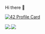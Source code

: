 Hi there <g-emoji class="g-emoji" alias="wave" fallback-src="https://github.githubassets.com/images/icons/emoji/unicode/1f44b.png">👋</g-emoji></h3>
<p dir="auto"><a href="https://github.com/mohouyizme/1337-readme"><img src="https://camo.githubusercontent.com/ab2899a3dbd10e5e4e46d68e6f8d976ee23773807fe886fe0023aaf0c3c3d35b/68747470733a2f2f313333372d726561646d652e76657263656c2e6170702f6170692f70726f66696c653f6375727375733d3432637572737573266461726b3d74727565266c6f67696e3d61656c61626964" alt="42 Profile Card" data-canonical-src="https://1337-readme.vercel.app/api/profile?cursus=42cursus&amp;dark=true&amp;login=ahel-bah" style="max-width: 100%;"></a></p>
<a href="https://github.com/ahel-bah?tab=repositories">
  <img align="center" src="https://camo.githubusercontent.com/d3fa590df75c2df2aa5dad83be2ed459da58bb58b887be0820eba8310e36eb14/68747470733a2f2f6769746875622d726561646d652d73746174732e76657263656c2e6170702f6170692f746f702d6c616e67732f3f757365726e616d653d61656c61626964267468656d653d6461726b" data-canonical-src="https://github-readme-stats.vercel.app/api/top-langs/?username=ahel-bah&amp;theme=dark" style="max-width: 100%;">
</a>
<a href="https://github.com/ahel-bah?tab=repositories">
 <img align="center" src="https://camo.githubusercontent.com/126015bf85edabf2b92d5877d86463995dd807e221d03c159be77a57dc76a516/68747470733a2f2f6769746875622d726561646d652d73746174732e76657263656c2e6170702f6170693f757365726e616d653d61656c61626964266c696e655f6865696768743d34302673686f775f69636f6e733d74727565267468656d653d6461726b" data-canonical-src="https://github-readme-stats.vercel.app/api?username=ahel-bah&amp;line_height=40&amp;show_icons=true&amp;theme=dark" style="max-width: 100%;">
</a>
